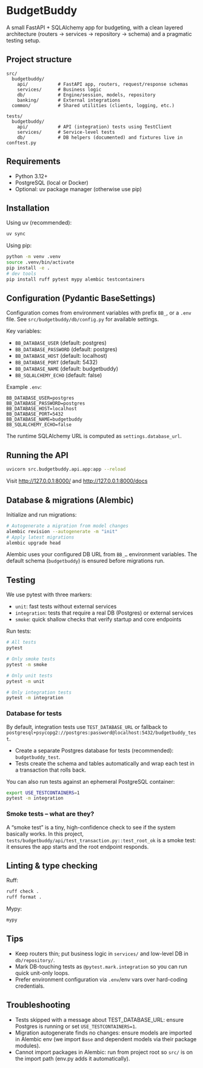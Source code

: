 # BudgetBuddy

A small FastAPI + SQLAlchemy app for budgeting, with a clean layered architecture (routers → services → repository →
schema) and a pragmatic testing setup.

## Project structure

```
src/
  budgetbuddy/
    api/           # FastAPI app, routers, request/response schemas
    services/      # Business logic
    db/            # Engine/session, models, repository
    banking/       # External integrations
  common/          # Shared utilities (clients, logging, etc.)

tests/
  budgetbuddy/
    api/           # API (integration) tests using TestClient
    services/      # Service-level tests
    db/            # DB helpers (documented) and fixtures live in conftest.py
```

## Requirements

- Python 3.12+
- PostgreSQL (local or Docker)
- Optional: uv package manager (otherwise use pip)

## Installation

Using uv (recommended):

```bash
uv sync
```

Using pip:

```bash
python -m venv .venv
source .venv/bin/activate
pip install -e .
# dev tools
pip install ruff pytest mypy alembic testcontainers
```

## Configuration (Pydantic BaseSettings)

Configuration comes from environment variables with prefix `BB_`, or a `.env` file. See `src/budgetbuddy/db/config.py`
for available settings.

Key variables:

- `BB_DATABASE_USER` (default: postgres)
- `BB_DATABASE_PASSWORD` (default: postgres)
- `BB_DATABASE_HOST` (default: localhost)
- `BB_DATABASE_PORT` (default: 5432)
- `BB_DATABASE_NAME` (default: budgetbuddy)
- `BB_SQLALCHEMY_ECHO` (default: false)

Example `.env`:

```
BB_DATABASE_USER=postgres
BB_DATABASE_PASSWORD=postgres
BB_DATABASE_HOST=localhost
BB_DATABASE_PORT=5432
BB_DATABASE_NAME=budgetbuddy
BB_SQLALCHEMY_ECHO=false
```

The runtime SQLAlchemy URL is computed as `settings.database_url`.

## Running the API

```bash
uvicorn src.budgetbuddy.api.app:app --reload
```

Visit http://127.0.0.1:8000/ and http://127.0.0.1:8000/docs

## Database & migrations (Alembic)

Initialize and run migrations:

```bash
# Autogenerate a migration from model changes
alembic revision --autogenerate -m "init"
# Apply latest migrations
alembic upgrade head
```

Alembic uses your configured DB URL from `BB_…` environment variables. The default schema (`budgetbuddy`) is ensured
before migrations run.

## Testing

We use pytest with three markers:

- `unit`: fast tests without external services
- `integration`: tests that require a real DB (Postgres) or external services
- `smoke`: quick shallow checks that verify startup and core endpoints

Run tests:

```bash
# All tests
pytest

# Only smoke tests
pytest -m smoke

# Only unit tests
pytest -m unit

# Only integration tests
pytest -m integration
```

### Database for tests

By default, integration tests use `TEST_DATABASE_URL` or fallback to
`postgresql+psycopg2://postgres:password@localhost:5432/budgetbuddy_test`.

- Create a separate Postgres database for tests (recommended): `budgetbuddy_test`.
- Tests create the schema and tables automatically and wrap each test in a transaction that rolls back.

You can also run tests against an ephemeral PostgreSQL container:

```bash
export USE_TESTCONTAINERS=1
pytest -m integration
```

### Smoke tests – what are they?

A “smoke test” is a tiny, high-confidence check to see if the system basically works. In this project,
`tests/budgetbuddy/api/test_transaction.py::test_root_ok` is a smoke test: it ensures the app starts and the root
endpoint responds.

## Linting & type checking

Ruff:

```bash
ruff check .
ruff format .
```

Mypy:

```bash
mypy
```

## Tips

- Keep routers thin; put business logic in `services/` and low-level DB in `db/repository/`.
- Mark DB-touching tests as `@pytest.mark.integration` so you can run quick unit-only loops.
- Prefer environment configuration via `.env`/env vars over hard-coding credentials.

## Troubleshooting

- Tests skipped with a message about TEST_DATABASE_URL: ensure Postgres is running or set `USE_TESTCONTAINERS=1`.
- Migration autogenerate finds no changes: ensure models are imported in Alembic env (we import `Base` and dependent
  models via their package modules).
- Cannot import packages in Alembic: run from project root so `src/` is on the import path (env.py adds it
  automatically).
